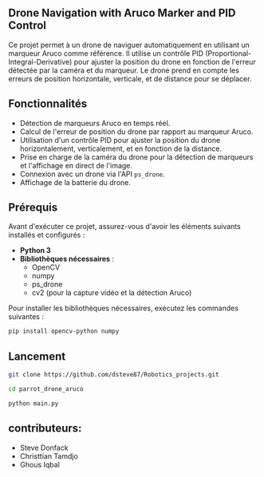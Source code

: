 ## Drone Navigation with Aruco Marker and PID Control

Ce projet permet à un drone de naviguer automatiquement en utilisant un marqueur Aruco comme référence. Il utilise un contrôle PID (Proportional-Integral-Derivative) pour ajuster la position du drone en fonction de l'erreur détectée par la caméra et du marqueur. Le drone prend en compte les erreurs de position horizontale, verticale, et de distance pour se déplacer.

## Fonctionnalités
- Détection de marqueurs Aruco en temps réel.
- Calcul de l'erreur de position du drone par rapport au marqueur Aruco.
- Utilisation d'un contrôle PID pour ajuster la position du drone horizontalement, verticalement, et en fonction de la distance.
- Prise en charge de la caméra du drone pour la détection de marqueurs et l'affichage en direct de l'image.
- Connexion avec un drone via l'API `ps_drone`.
- Affichage de la batterie du drone.

## Prérequis
Avant d'exécuter ce projet, assurez-vous d'avoir les éléments suivants installés et configurés :
- **Python 3** 
- **Bibliothèques nécessaires** :
  - OpenCV
  - numpy
  - ps_drone
  - cv2 (pour la capture vidéo et la détection Aruco)

Pour installer les bibliothèques nécessaires, exécutez les commandes suivantes :
```bash
pip install opencv-python numpy
```
## Lancement
```bash
git clone https://github.com/dsteve87/Robotics_projects.git
```
```bash
cd parrot_drone_aruco
```
```bash
python main.py
```
## contributeurs:
- Steve Donfack
- Christtian Tamdjo
- Ghous Iqbal

